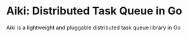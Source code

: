 # Aiki: Distributed Task Queue in Go

Aiki is a lightweight and pluggable distributed task queue library in Go
